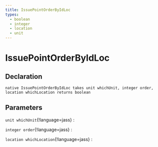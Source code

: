 ```yaml
---
title: IssuePointOrderByIdLoc
types:
  - boolean
  - integer
  - location
  - unit
---
```


# IssuePointOrderByIdLoc

## Declaration

```jass
native IssuePointOrderByIdLoc takes unit whichUnit, integer order, location whichLocation returns boolean
```

## Parameters
`unit whichUnit`{!language=jass}
: 

`integer order`{!language=jass}
: 

`location whichLocation`{!language=jass}
: 
